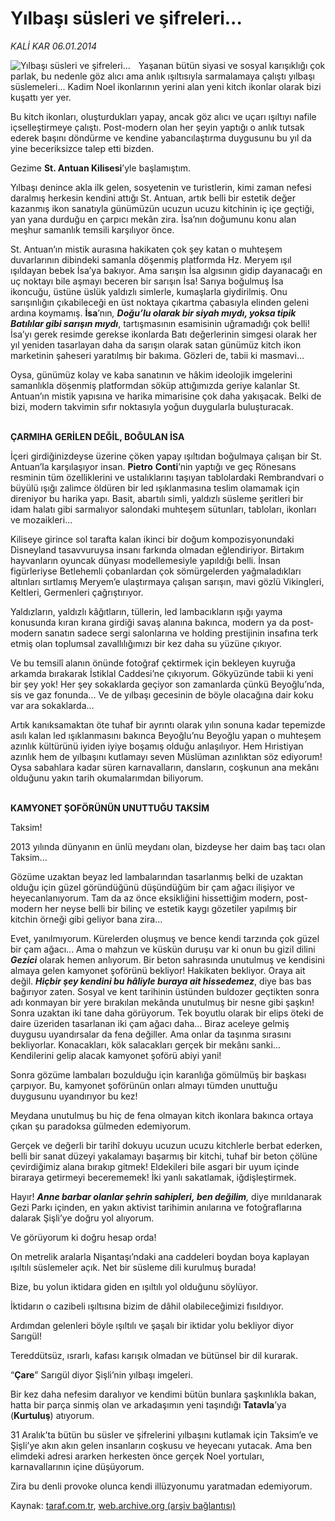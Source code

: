 # Yılbaşı süsleri ve şifreleri...

*KALİ KAR 06.01.2014*

<div class="yazi"><img align="left" alt="Yılbaşı süsleri ve şifreleri..." border="0" src="http://www.taraf.com.tr/fotoraflar/makaleler/yilbasi-susleri-ve-sifreleri_619_orijinal.jpg" style="border-right-width:10px; border-color:#FFFFFF"/><p>Yaşanan bütün siyasi ve sosyal karışıklığı çok parlak, bu nedenle göz alıcı ama anlık ışıltısıyla sarmalamaya çalıştı yılbaşı süslemeleri... Kadim Noel ikonlarının yerini alan yeni kitch ikonlar olarak bizi kuşattı yer yer.</p>
<p>Bu kitch ikonları, oluşturdukları yapay, ancak göz alıcı ve uçarı ışıltıyı nafile içselleştirmeye çalıştı. Post-modern olan her şeyin yaptığı o anlık tutsak ederek başını döndürme ve kendine yabancılaştırma duygusunu bu yıl da yine beceriksizce talep etti bizden.</p>
<p>Gezime <b>St. Antuan Kilisesi</b>’yle başlamıştım.</p>
<p>Yılbaşı denince akla ilk gelen, sosyetenin ve turistlerin, kimi zaman nefesi daralmış herkesin kendini attığı St. Antuan, artık belli bir estetik değer kazanmış ikon sanatıyla günümüzün ucuzun ucuzu kitchinin iç içe geçtiği, yan yana durduğu en çarpıcı mekân zira. İsa’nın doğumunu konu alan meşhur samanlık temsili karşılıyor önce. </p>
<p>St. Antuan’ın mistik aurasına hakikaten çok şey katan o muhteşem duvarlarının dibindeki samanla döşenmiş platformda Hz. Meryem ışıl ışıldayan bebek İsa’ya bakıyor. Ama sarışın İsa algısının gidip dayanacağı en uç noktayı bile aşmayı beceren bir sarışın İsa! Sarıya boğulmuş İsa ikoncuğu, üstüne üslük yaldızlı simlerle, kumaşlarla giydirilmiş. Onu sarışınlığın çıkabileceği en üst noktaya çıkartma çabasıyla elinden geleni ardına koymamış. <b>İsa</b>’nın<i>, <b>Doğu’lu olarak bir siyah mıydı, yoksa tipik Batılılar gibi sarışın mıydı</b></i>, tartışmasının esamisinin uğramadığı çok belli! İsa’yı gerek resimde gerekse ikonlarda Batı değerlerinin simgesi olarak her yıl yeniden tasarlayan daha da sarışın olarak satan günümüz kitch ikon marketinin şaheseri yaratılmış bir bakıma. Gözleri de, tabii ki masmavi... </p>
<p>Oysa, günümüz kolay ve kaba sanatının ve hâkim ideolojik imgelerini samanlıkla döşenmiş platformdan söküp attığımızda geriye kalanlar St. Antuan’ın mistik yapısına ve harika mimarisine çok daha yakışacak. Belki de bizi, modern takvimin sıfır noktasıyla yoğun duygularla buluşturacak. </p>
<p><b><br/>ÇARMIHA GERİLEN DEĞİL, BOĞULAN İSA</b></p>
<p>İçeri girdiğinizdeyse üzerine çöken yapay ışıltıdan boğulmaya çalışan bir St. Antuan’la karşılaşıyor insan. <b>Pietro</b> <b>Conti</b>’nin yaptığı ve geç Rönesans resminin tüm özelliklerini ve ustalıklarını taşıyan tablolardaki Rembrandvari o büyülü ışığı zalimce öldüren bir led ışıklanmasına teslim olamamak için direniyor bu harika yapı. Basit, abartılı simli, yaldızlı süsleme şeritleri bir idam halatı gibi sarmalıyor salondaki muhteşem sütunları, tabloları, ikonları ve mozaikleri...</p>
<p>Kiliseye girince sol tarafta kalan ikinci bir doğum kompozisyonundaki Disneyland tasavvuruysa insanı farkında olmadan eğlendiriyor. Birtakım hayvanların oyuncak dünyası modellemesiyle yapıldığı belli. İnsan figürleriyse Betlehemli çobanlardan çok sömürgelerden yağmaladıkları altınları sırtlamış Meryem’e ulaştırmaya çalışan sarışın, mavi gözlü Vikingleri, Keltleri, Germenleri çağrıştırıyor.</p>
<p>Yaldızların, yaldızlı kâğıtların, tüllerin, led lambacıkların ışığı yayma konusunda kıran kırana girdiği savaş alanına bakınca, modern ya da post-modern sanatın sadece sergi salonlarına ve holding prestijinin insafına terk etmiş olan toplumsal zavallılığımızı bir kez daha su yüzüne çıkıyor. </p>
<p>Ve bu temsilî alanın önünde fotoğraf çektirmek için bekleyen kuyruğa arkamda bırakarak İstiklal Caddesi’ne çıkıyorum. Gökyüzünde tabii ki yeni bir şey yok! Her şey sokaklarda geçiyor son zamanlarda çünkü Beyoğlu’nda, sis ve gaz fonunda... Ve de yılbaşı gecesinin de böyle olacağına dair koku var ara sokaklarda...</p>
<p>Artık kanıksamaktan öte tuhaf bir ayrıntı olarak yılın sonuna kadar tepemizde asılı kalan led ışıklanmasını bakınca Beyoğlu’nu Beyoğlu yapan o muhteşem azınlık kültürünü iyiden iyiye boşamış olduğu anlaşılıyor. Hem Hıristiyan azınlık hem de yılbaşını kutlamayı seven Müslüman azınlıktan söz ediyorum! Oysa sabahlara kadar süren karnavalların, dansların, coşkunun ana mekânı olduğunu yakın tarih okumalarımdan biliyorum. </p>
<p><b><br/>KAMYONET ŞOFÖRÜNÜN UNUTTUĞU TAKSİM</b></p>
<p>Taksim!</p>
<p>2013 yılında dünyanın en ünlü meydanı olan, bizdeyse her daim baş tacı olan Taksim...</p>
<p>Gözüme uzaktan beyaz led lambalarından tasarlanmış belki de uzaktan olduğu için güzel göründüğünü düşündüğüm bir çam ağacı ilişiyor ve heyecanlanıyorum. Tam da az önce eksikliğini hissettiğim modern, post-modern her neyse belli bir bilinç ve estetik kaygı gözetiler yapılmış bir kitchin örneği gibi geliyor bana zira...</p>
<p>Evet, yanılmıyorum. Kürelerden oluşmuş ve bence kendi tarzında çok güzel bir çam ağacı... Ama o mahzun ve küskün duruşu var ki onun bu gizil dilini <b><i>Gezici</i></b><i> </i>olarak hemen anlıyorum. Bir beton sahrasında unutulmuş ve kendisini almaya gelen kamyonet şoförünü bekliyor! Hakikaten bekliyor. Oraya ait değil. <b><i>Hiçbir şey kendini bu hâliyle buraya ait hissedemez</i></b>, diye bas bas bağırıyor zaten. Sosyal ve kent tarihinin üstünden buldozer geçtikten sonra adı konmayan bir yere bırakılan mekânda unutulmuş bir nesne gibi şaşkın! Sonra uzaktan iki tane daha görüyorum. Tek boyutlu olarak bir elips öteki de daire üzeriden tasarlanan iki çam ağacı daha... Biraz aceleye gelmiş duygusu uyandırsalar da fena değiller. Ama onlar da taşınma sırasını bekliyorlar. Konacakları, kök salacakları gerçek bir mekânı sanki... Kendilerini gelip alacak kamyonet şoförü abiyi yani!</p>
<p>Sonra gözüme lambaları bozulduğu için karanlığa gömülmüş bir başkası çarpıyor. Bu, kamyonet şoförünün onları almayı tümden unuttuğu duygusunu uyandırıyor bu kez! </p>
<p>Meydana unutulmuş bu hiç de fena olmayan kitch ikonlara bakınca ortaya çıkan şu paradoksa gülmeden edemiyorum. </p>
<p>Gerçek ve değerli bir tarihî dokuyu ucuzun ucuzu kitchlerle berbat ederken, belli bir sanat düzeyi yakalamayı başarmış bir kitchi, tuhaf bir beton çölüne çevirdiğimiz alana bırakıp gitmek! Eldekileri bile asgari bir uyum içinde biraraya getirmeyi becerememek! İki yanlı sakatlamak, iğdişleştirmek. </p>
<p>Hayır! <b><i>Anne barbar olanlar şehrin sahipleri,</i> <i>ben değilim</i></b><i>,</i> diye mırıldanarak Gezi Parkı içinden, en yakın aktivist tarihimin anılarına ve fotoğraflarına dalarak Şişli’ye doğru yol alıyorum. </p>
<p>Ve görüyorum ki doğru hesap orda!</p>
<p>On metrelik aralarla Nişantaşı’ndaki ana caddeleri boydan boya kaplayan ışıltılı süslemeler açık. Net bir süsleme dili kurulmuş burada!</p>
<p>Bize, bu yolun iktidara giden en ışıltılı yol olduğunu söylüyor.</p>
<p>İktidarın o cazibeli ışıltısına bizim de dâhil olabileceğimizi fısıldıyor. </p>
<p>Ardımdan gelenleri böyle ışıltılı ve şaşalı bir iktidar yolu bekliyor diyor Sarıgül!</p>
<p>Tereddütsüz, ısrarlı, kafası karışık olmadan ve bütünsel bir dil kurarak.</p>
<p>“<b>Çare</b>” Sarıgül diyor Şişli’nin yılbaşı imgeleri. </p>
<p>Bir kez daha nefesim daralıyor ve kendimi bütün bunlara şaşkınlıkla bakan, hatta bir parça sinmiş olan ve arkadaşımın yeni taşındığı <b>Tatavla</b>’ya (<b>Kurtuluş</b>) atıyorum. </p>
<p>31 Aralık’ta bütün bu süsler ve şifrelerini yılbaşını kutlamak için Taksim’e ve Şişli’ye akın akın gelen insanların coşkusu ve heyecanı yutacak. Ama ben elimdeki adresi ararken herkesten önce gerçek Noel yortuları, karnavallarının içine düşüyorum. </p>
<p>Zira bu denli provoke olunca kendi illüzyonumu yaratmadan edemiyorum.</p>
</div>

Kaynak: [taraf.com.tr](http://www.taraf.com.tr:80/kali-kar/makale-yilbasi-susleri-ve-sifreleri.htm), [web.archive.org (arşiv bağlantısı)](http://web.archive.org/web/20140107193008/http://www.taraf.com.tr:80/kali-kar/makale-yilbasi-susleri-ve-sifreleri.htm)
